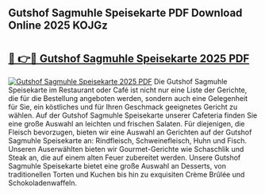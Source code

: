 ## Gutshof Sagmuhle Speisekarte PDF Download Online 2025 KOJGz

# <h2><a href="http://gc7b3o.nevu.top/?p=Gutshof+Sagmuhle+Speisekarte">🔗 👉🔴 Gutshof Sagmuhle Speisekarte 2025 PDF</a></h2>

[![Gutshof Sagmuhle Speisekarte 2025 PDF](https://i.imgur.com/dBaPXMq.png)](http://gc7b3o.nevu.top/?p=Gutshof+Sagmuhle+Speisekarte)
Die Gutshof Sagmuhle Speisekarte im Restaurant oder Café ist nicht nur eine Liste der Gerichte, die für die Bestellung angeboten werden, sondern auch eine Gelegenheit für Sie, ein köstliches und für Ihren Geschmack geeignetes Gericht zu wählen. Auf der Gutshof Sagmuhle Speisekarte unserer Cafeteria finden Sie eine große Auswahl an leichten und frischen Salaten. Für diejenigen, die Fleisch bevorzugen, bieten wir eine Auswahl an Gerichten auf der Gutshof Sagmuhle Speisekarte an: Rindfleisch, Schweinefleisch, Huhn und Fisch. Unseren Auserwählten bieten wir Gourmet-Gerichte wie Schaschlik und Steak an, die auf einem alten Feuer zubereitet werden. Unsere Gutshof Sagmuhle Speisekarte bietet eine große Auswahl an Desserts, von traditionellen Torten und Kuchen bis hin zu exquisiten Crème Brûlée und Schokoladenwaffeln.
